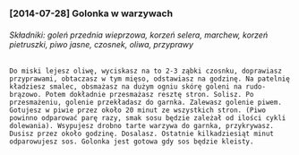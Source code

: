 ### [2014-07-28] Golonka w warzywach
###### Składniki: goleń przednia wieprzowa, korzeń selera, marchew, korzeń pietruszki, piwo jasne, czosnek, oliwa, przyprawy

```
Do miski lejesz oliwę, wyciskasz na to 2-3 ząbki czosnku, doprawiasz przyprawami, obtaczasz w tym mięso, odstawiasz na godzinę. Na patelnię kładziesz smalec, obsmażasz na dużym ogniu skórę goleni na rudo-brązowo. Potem dokładnie przesmażasz resztę stron. Solisz. Po przesmażeniu, golenie przekładasz do garnka. Zalewasz golenie piwem. Gotujesz w piwie przez około 20 minut ze wszystkich stron. (Piwo powinno odparować parę razy, smak sosu będzie zależał od ilości cykli dolewania). Wsypujesz drobno tarte warzywa do garnka, przykrywasz. Dusisz przez około godzinę. Dosalasz. Ostatnie kilkadziesiąt minut odparowujesz sos. Golonka jest gotowa gdy sos będzie kleisty.
```
